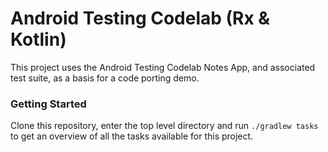 # Android Testing Codelab (Rx & Kotlin)

This project uses the Android Testing Codelab Notes App, and associated test suite, as a basis for a code porting demo.

### Getting Started

Clone this repository, enter the top level directory and run <code>./gradlew tasks</code> to get an overview of all the tasks available for this project.
